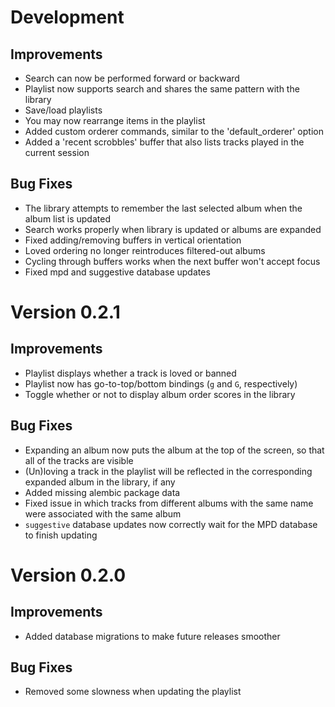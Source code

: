 Development
===========

Improvements
------------
- Search can now be performed forward or backward
- Playlist now supports search and shares the same pattern with the library
- Save/load playlists
- You may now rearrange items in the playlist
- Added custom orderer commands, similar to the 'default_orderer' option
- Added a 'recent scrobbles' buffer that also lists tracks played in the
  current session

Bug Fixes
---------
- The library attempts to remember the last selected album when the album list
  is updated
- Search works properly when library is updated or albums are expanded
- Fixed adding/removing buffers in vertical orientation
- Loved ordering no longer reintroduces filtered-out albums
- Cycling through buffers works when the next buffer won't accept focus
- Fixed mpd and suggestive database updates


Version 0.2.1
=============

Improvements
------------
- Playlist displays whether a track is loved or banned
- Playlist now has go-to-top/bottom bindings (`g` and `G`, respectively)
- Toggle whether or not to display album order scores in the library

Bug Fixes
----------
- Expanding an album now puts the album at the top of the screen, so that
  all of the tracks are visible
- (Un)loving a track in the playlist will be reflected in the corresponding
  expanded album in the library, if any
- Added missing alembic package data
- Fixed issue in which tracks from different albums with the same name were
  associated with the same album
- `suggestive` database updates now correctly wait for the MPD database to
  finish updating


Version 0.2.0
=============

Improvements
-------------
- Added database migrations to make future releases smoother

Bug Fixes
----------
- Removed some slowness when updating the playlist
